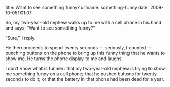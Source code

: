 title: Want to see something funny?
urlname: something-funny
date: 2009-10-05T01:07

So, my two-year-old nephew walks up to me with a cell phone in his hand and says, &ldquo;Want to see something funny?&rdquo;

&ldquo;Sure,&rdquo; I reply.

He then proceeds to spend twenty seconds &mdash; seriously, I counted &mdash; punching buttons on the phone to bring up this funny thing that he wants to show me. He turns the phone display to me and laughs.

I don&#x02bc;t know what is funnier: that my two-year-old nephew is trying to show me something funny on a cell phone; that he pushed buttons for twenty seconds to do it; or that the battery in that phone had been dead for a year.